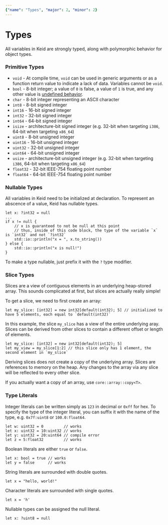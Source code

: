 ```yaml
---
{"name": "Types", "major": 2, "minor": 2}
---
```


# Types

All variables in Keid are strongly typed, along with polymorphic behavior for object types.

### Primitive Types

* `void` - At compile time, `void` can be used in generic arguments or as a function return value to indicate a lack of data. Variables cannot be `void`.
* `bool` - 8-bit integer; a value of `0` is false, a value of `1` is true, and any other value is [undefined behavior](/undefined-behavior).
* `char` - 8-bit integer representing an ASCII character
* `int8` - 8-bit signed integer
* `int16` - 16-bit signed integer
* `int32` - 32-bit signed integer
* `int64` - 64-bit signed integer
* `isize` - architecture-bit signed integer (e.g. 32-bit when targeting `i386`, 64-bit when targeting `x86_64`)
* `uint8` - 8-bit unsigned integer
* `uint16` - 16-bit unsigned integer
* `uint32` - 32-bit unsigned integer
* `uint64` - 64-bit unsigned integer
* `usize` - architecture-bit unsigned integer (e.g. 32-bit when targeting `i386`, 64-bit when targeting `x86_64`)
* `float32` - 32-bit IEEE-754 floating point number
* `float64` - 64-bit IEEE-754 floating point number

### Nullable Types

All variables in Keid need to be initialized at declaration.
To represent an abscence of a value, Keid has nullable types.

```keid
let x: ?int32 = null
...
if x != null {
    // x is guaranteed to not be null at this point
    // thus, inside of this code block, the type of the variable `x` is `int32` and not `?int32`
    std::io::println("x = ", x.to_string())
} else {
    std::io::println("x is null!")
}
```

To make a type nullable, just prefix it with the `?` type modifier.

### Slice Types

Slices are a view of contiguous elements in an underlying heap-stored array.
This sounds complicated at first, but slices are actually really simple!

To get a slice, we need to first create an array:
```keid
let my_slice: [int32] = new int32[default(int32); 5] // initialized to have 5 elements, each equal to `default(int32)`
```
In this example, the slice `my_slice` has a view of the entire underlying aray.
Slices can be derived from other slices to contain a different offset or length of elements.
```keid
let my_slice: [int32] = new int32[default(int32); 5]
let my_view = my_slice[1:2] // this slice only has 1 element, the second element in `my_slice`
```
Deriving slices does not create a copy of the underlying array.
Slices are references to memory on the heap.
Any changes to the array via any slice will be reflected to every other slice.

If you actually want a copy of an array, use `core::array::copy<T>`.

### Type Literals

Integer literals can be written simply as `123` in decimal or `0xff` for hex. To specify the type of the integer literal, you can suffix it with the name of the type, e.g. `0x7f:uint8` or `100.0:float64`.
```keid
let w: uint32 = 0         // works
let x: uint32 = 10:uint32 // works
let y: uint32 = 20:uint64 // compile error
let z = 5:float32         // works
```

Boolean literals are either `true` or `false`. 
```keid
let x: bool = true // works
let y = false      // works
```

String literals are surrounded with double quotes.
```keid
let x = "hello, world!"
```

Character literals are surrounded with single quotes.
```keid
let x = 'h'
```

Nullable types can be assigned the null literal.
```keid
let x: ?uint8 = null
```
